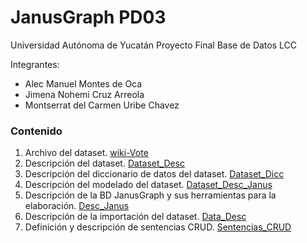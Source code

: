 # JanusGraph PD03
Universidad Autónoma de Yucatán
Proyecto Final 
Base de Datos 
LCC

Integrantes:
- Alec Manuel Montes de Oca
- Jimena Nohemi Cruz Arreola
- Montserrat del Carmen Uribe Chavez

### Contenido
1. Archivo del dataset. [wiki-Vote](https://pages.github.com/)
2. Descripción	del	dataset. [Dataset_Desc](https://pages.github.com/)
3. Descripción	del	diccionario	de datos del dataset. [Dataset_Dicc](https://pages.github.com/)
4. Descripción del modelado del dataset. [Dataset_Desc_Janus](https://pages.github.com/)
5. Descripción de la BD JanusGraph y sus herramientas para la elaboración. [Desc_Janus](https://pages.github.com/)
6. Descripción de la importación del dataset. [Data_Desc](https://pages.github.com/)
7. Definición y descripción de sentencias CRUD. [Sentencias_CRUD](https://pages.github.com/)

